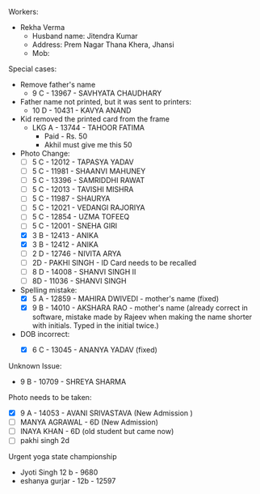 Workers:
- Rekha Verma
	- Husband name: Jitendra Kumar
	- Address: Prem Nagar Thana Khera, Jhansi
	- Mob: 



Special cases:
- Remove father's name
	- 9 C - 13967 - SAVHYATA CHAUDHARY
- Father name not printed, but it was sent to printers:
	- 10 D - 10431 - KAVYA ANAND
- Kid removed the printed card from the frame
	- LKG	A - 13744 - TAHOOR FATIMA
		- Paid - Rs. 50
		- Akhil must give me this 50
- Photo Change:
	- [ ] 5 C - 12012 - TAPASYA YADAV 
	- [ ] 5 C - 11981 - SHAANVI MAHUNEY
	- [ ] 5 C - 13396 - SAMRIDDHI RAWAT
	- [ ] 5 C - 12013 - TAVISHI MISHRA
	- [ ] 5 C - 11987 - SHAURYA
	- [ ] 5 C - 12021 - VEDANGI RAJORIYA
	- [ ] 5 C - 12854 - UZMA TOFEEQ
	- [ ] 5 C - 12001 - SNEHA GIRI
	- [x] 3 B - 12413 - ANIKA
	- [x] 3 B - 12412 - ANIKA
	- [ ] 2 D - 12746 - NIVITA ARYA
	- [ ] 2D - PAKHI SINGH - ID Card needs to be recalled
	- [ ] 8 D - 14008 - SHANVI SINGH II
	- [ ] 8D - 11036 - SHANVI SINGH
- Spelling mistake:
	- [x] 5 A - 12859 - MAHIRA DWIVEDI - mother's name (fixed)
	- [x] 9 B - 14010 - AKSHARA RAO - mother's name (already correct in software, mistake made by Rajeev when making the name shorter with initials. Typed in the initial twice.)
- DOB incorrect:
	- [x] 6 C - 13045 - ANANYA YADAV (fixed)


Unknown Issue:
- 9 B - 10709 - SHREYA SHARMA

Photo needs to be taken:
- [x] 9 A - 14053 - AVANI SRIVASTAVA (New Admission )
- [ ] MANYA AGRAWAL - 6D (New Admission)
- [ ] INAYA KHAN - 6D (old student but came now)
- [ ] pakhi singh 2d

Urgent yoga state championship 
- Jyoti Singh 12 b - 9680
- eshanya gurjar - 12b - 12597